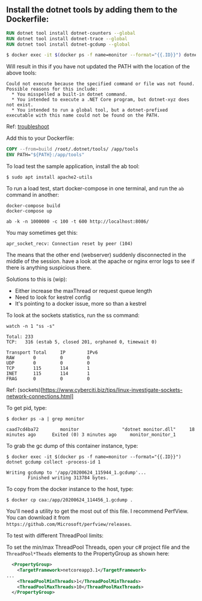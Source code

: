 

## Install the dotnet tools by adding them to the Dockerfile:

```Dockerfile
RUN dotnet tool install dotnet-counters --global
RUN dotnet tool install dotnet-trace --global
RUN dotnet tool install dotnet-gcdump --global
```

```bash
$ docker exec -it $(docker ps -f name=monitor --format="{{.ID}}") dotnet counters monitor --process-id 1 System.Runtime Microsoft.AspNetCore.Hosting
```

Will result in this if you have not updated the PATH with the location of the above tools:

```
Could not execute because the specified command or file was not found.
Possible reasons for this include:
  * You misspelled a built-in dotnet command.
  * You intended to execute a .NET Core program, but dotnet-xyz does not exist.
  * You intended to run a global tool, but a dotnet-prefixed executable with this name could not be found on the PATH.
```

Ref: [troubleshoot](https://docs.microsoft.com/en-us/dotnet/core/tools/troubleshoot-usage-issues)

Add this to your Dockerfile:

```dockerfile
COPY --from=build /root/.dotnet/tools/ /app/tools
ENV PATH="${PATH}:/app/tools"
```

To load test the sample application, install the ab tool:

```script
$ sudo apt install apache2-utils
```

To run a load test, start docker-compose in one terminal, and run the `ab` command in another:

```script
docker-compose build
docker-compose up

ab -k -n 1000000 -c 100 -t 600 http://localhost:8086/
```

You may sometimes get this:

```
apr_socket_recv: Connection reset by peer (104)
```

The means that the other end (webserver) suddenly disconnected in the middle of the session. have a look at the apache or nginx error logs to see if there is anything suspicious there.

Solutions to this is (wip):

- Either increase the maxThread or request queue length
- Need to look for kestrel config
- It's pointing to a docker issue, more so than a kestrel

To look at the sockets statistics, run the ss command:

```script
watch -n 1 "ss -s"

Total: 233
TCP:   316 (estab 5, closed 201, orphaned 0, timewait 0)

Transport Total     IP        IPv6
RAW       0         0         0
UDP       0         0         0
TCP       115       114       1
INET      115       114       1
FRAG      0         0         0

```

Ref: (sockets)[https://www.cyberciti.biz/tips/linux-investigate-sockets-network-connections.html]

To get pid, type:
```script
$ docker ps -a | grep monitor

caad7cd4ba72        monitor                "dotnet monitor.dll"     18 minutes ago      Exited (0) 3 minutes ago     monitor_monitor_1
```

To grab the gc dump of this container instance, type:
```script
$ docker exec -it $(docker ps -f name=monitor --format="{{.ID}}") dotnet gcdump collect -process-id 1

Writing gcdump to '/app/20200624_115944_1.gcdump'...
        Finished writing 313784 bytes.
```

To copy from the docker instance to the host, type:

```script
$ docker cp caa:/app/20200624_114456_1.gcdump .
```

You'll need a utility to get the most out of this file.  I recommend PerfView.  You can download it from `https://github.com/Microsoft/perfview/releases`.


To test with different ThreadPool limits:

To set the min/max ThreadPool Threads, open your c# project file and the `ThreadPool*Theads` elements to the PropertyGroup as shown here:
```xml
  <PropertyGroup>
    <TargetFramework>netcoreapp3.1</TargetFramework>
...
    <ThreadPoolMinThreads>1</ThreadPoolMinThreads>
    <ThreadPoolMaxThreads>10</ThreadPoolMaxThreads>
  </PropertyGroup>

```


